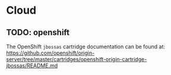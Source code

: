 # Cloud


## TODO: openshift ##
The OpenShift `jbossas` cartridge documentation can be found at:
https://github.com/openshift/origin-server/tree/master/cartridges/openshift-origin-cartridge-jbossas/README.md

